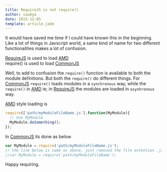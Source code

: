 ```yaml
---
title: RequireJS is not require()
author: saumya
date: 2015-12-05
template: article.jade
---
```


It would have saved me time if I could have known this in the beginning. Like a lot of things in Javscript world, a same kind of name for two different functionalities makes a lot of confusion.          

[RequireJS][1] is used to load [AMD][2]          
require() is used to load [CommonJS][3]          

Well, to add to confusion the `require()` function is available to both the module definitions. But both the `require()` do different things. For [CommonJS][3] `require()` loads modules in a `synchronous` way, while the `require()` in [AMD][2] ie; in [RequireJS][1] the modules are loaded in `asynhronous` way.             
       

[AMD][2] style loading is
```javascript
require(['path/myModuleFileName.js'],function(MyModule){
  // Use MyModule
  MyModule.doSomething();
});
```        

In [CommonJS][3] its done as below
```javascript
var MyModule = require('path/myModuleFileName.js');
// the line below is same as above, just removed the file extention .js
//var MyModule = require('path/myModuleFileName');
```





Happy requiring.














[1]: http://requirejs.org/
[2]: http://requirejs.org/docs/whyamd.html#amd
[3]: http://requirejs.org/docs/whyamd.html#commonjs